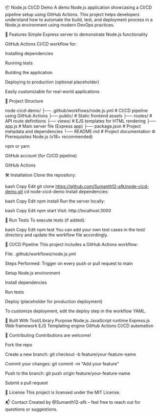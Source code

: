 📦 Node.js CI/CD Demo
A demo Node.js application showcasing a CI/CD pipeline setup using GitHub Actions. This project helps developers understand how to automate the build, test, and deployment process in a Node.js environment using modern DevOps practices.

🚀 Features
Simple Express server to demonstrate Node.js functionality

GitHub Actions CI/CD workflow for:

Installing dependencies

Running tests

Building the application

Deploying to production (optional placeholder)

Easily customizable for real-world applications

🧱 Project Structure

node-cicd-demo/
├── .github/workflows/node.js.yml     # CI/CD pipeline using GitHub Actions
├── public/                           # Static frontend assets
├── routes/                           # API route definitions
├── views/                            # EJS templates for HTML rendering
├── app.js                            # Main server file (Express app)
├── package.json                      # Project metadata and dependencies
└── README.md                         # Project documentation
⚙️ Prerequisites
Node.js (v18+ recommended)

npm or yarn

GitHub account (for CI/CD pipeline)

GitHub Actions

🛠️ Installation
Clone the repository:

bash
Copy
Edit
git clone https://github.com/Sumanth12-afk/node-cicd-demo.git
cd node-cicd-demo
Install dependencies:

bash
Copy
Edit
npm install
Run the server locally:

bash
Copy
Edit
npm start
Visit: http://localhost:3000

🧪 Run Tests
To execute tests (if added):

bash
Copy
Edit
npm test
You can add your own test cases in the test/ directory and update the workflow file accordingly.

🤖 CI/CD Pipeline
This project includes a GitHub Actions workflow:

File: .github/workflows/node.js.yml

Steps Performed:
Trigger on every push or pull request to main

Setup Node.js environment

Install dependencies

Run tests

Deploy (placeholder for production deployment)

To customize deployment, edit the deploy step in the workflow YAML.

🧰 Built With
Tool/Library	Purpose
Node.js	JavaScript runtime
Express.js	Web framework
EJS	Templating engine
GitHub Actions	CI/CD automation

🤝 Contributing
Contributions are welcome!

Fork the repo

Create a new branch: git checkout -b feature/your-feature-name

Commit your changes: git commit -m "Add your feature"

Push to the branch: git push origin feature/your-feature-name

Submit a pull request

📄 License
This project is licensed under the MIT License.

📬 Contact
Created by @Sumanth12-afk – feel free to reach out for questions or suggestions.
